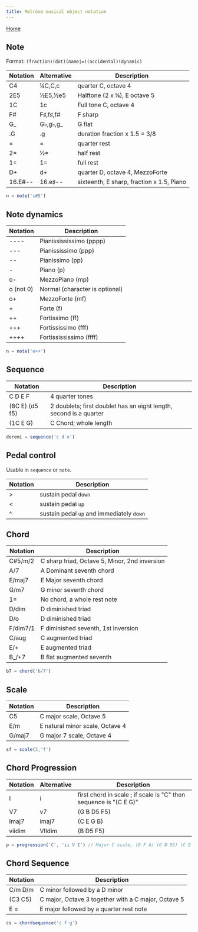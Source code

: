 ```yaml
---
title: Melrōse musical object notation
---
```


[Home](https://emicklei.github.io/melrose)

## Note

Format: `(fraction)(dot)(name|=)(accidental)(dynamic)`

| Notation | Alternative | Description
|----------|-------|-------------
| C4       | ¼C,C,c     | quarter C, octave 4
| 2E5      | ½E5,½e5    | Halftone (2 x ¼), E octave 5
| 1C       | 1c         | Full tone C, octave 4
| F#       | F♯,f♯,f#   | F sharp
| G_       | G♭,g♭,g_   | G flat
| .G       | .g         | duration fraction x 1.5 = 3/8
| =        | =          | quarter rest
| 2=       | ½=         | half rest
| 1=       | 1=         | full rest
| D+       | d+         | quarter D, octave 4, MezzoForte
| 16.E#--  | 16.e♯--    | sixteenth, E sharp, fraction x 1.5, Piano

```javascript
n = note('c#5')
```

## Note dynamics<a name="note-not"></a>

| Notation    | Description
|-------------|---
| \-\-\-\-    |Pianissississimo (pppp)
| \-\-\-      |Pianississimo (ppp)
| \-\-        |Pianissimo (pp)
| \-          |Piano (p)
| o-          |MezzoPiano (mp)
| o (not 0)   |Normal (character is optional)
| o+          |MezzoForte (mf)
| +           |Forte (f)
| ++          |Fortissimo (ff)
| +++         |Fortississimo (fff)
| ++++        |Fortissississimo (ffff)

```javascript
n = note('e++')
```

## Sequence<a name="sequence-not"></a>

| Notation    | Description
|-------------|---
| C D E F       | 4 quarter tones
| (8C E) (d5 f5) | 2 doublets; first doublet has an eight length, second is a quarter
| (1C E G)    | C Chord; whole length

```javascript
doremi = sequence('c d e')
```

## Pedal control

Usable in `sequence` or `note`.

| Notation | Description
|----------|-------------
| >        | sustain pedal `down`
| <        | sustain pedal `up`
| ^        | sustain pedal `up` and immediately `down`


## Chord<a name="chord-not"></a>

| Notation    | Description
|-------------|---
| C#5/m/2     | C sharp triad, Octave 5, Minor, 2nd inversion
| A/7         | A Dominant seventh chord
| E/maj7      | E Major seventh chord
| G/m7        | G minor seventh chord
| 1=          | No chord, a whole rest note
| D/dim       | D diminished triad
| D/o         | D diminished triad
| F/dim7/1    | F diminished seventh, 1st inversion
| C/aug       | C augmented triad
| E/+         | E augmented triad
| B_/+7       | B flat augmented seventh

```javascript
b7 = chord('b/7')
```

## Scale<a name="scale-not"></a>

| Notation    | Description
|-------------|---
| C5          | C major scale, Octave 5
| E/m         | E natural minor scale, Octave 4
| G/maj7      | G major 7 scale, Octave 4

```javascript
sf = scale(2,'f')
```

## Chord Progression <a name="progression-not"></a>

| Notation    | Alternative | Description
|-------------|--------|--
| I           | i      | first chord in scale ; if scale is "C" then sequence is "(C E G)"
| V7          | v7     | (G B D5 F5)
| Imaj7       | imaj7  | (C E G B)
| viidim      | VIIdim | (B D5 F5)

```javascript
p = progression('C', 'ii V I') // Major C scale, (D F A) (G B D5) (C E G)
```

## Chord Sequence <a name="chordsequence-not"></a>

| Notation    | Description
|-------------|---
| C/m D/m     | C minor followed by a D minor
| (C3 C5)     | C major, Octave 3 together with a C major, Octave 5
| E =         | E major followed by a quarter rest note

```javascript
cs = chordsequence('c f g')
```